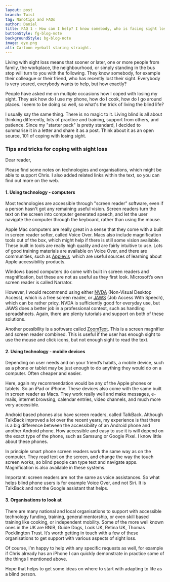 ```yaml
---
layout: post
branch: Twist
tag: Nanotips and FAQs
author: Daniel
title: FAQ 1 - How can I help? I know somebody, who is facing sight loss.
buttonStyle: fg-blog-note
backgroundStyle: bg-blog-note
image: eye.png
alt: Cartoon eyeball staring straight.
---
```


Living with sight loss means that sooner or later, one or more people from family, the workplace, the neighbourhood, or simply standing in the bus stop will turn to you with the following. They know somebody, for example their colleague or their friend, who has recently lost their sight. Everybody is very scared, everybody wants to help, but how exactly? 
<!-- excerpt-end -->

People have asked me on multiple occasions how I coped with losing my sight. They ask how do I use my phone, how do I cook, how do I go around places. I seem to be doing so well, so what's the trick of living the blind life?

I usually say the same thing. There is no magic to it. Living blind is all about thinking differently, lots of practice and training, support from others, and patience. Since my "starter pack" is pretty standard, I decided to summarise it in a letter and share it as a post. Think about it as an open source, 101 of coping with losing sight.

### Tips and tricks for coping with sight loss

Dear reader,

Please find some notes on technologies and organisations, which might be able to support Chris. I also added related links within the text, so you can find out more on the web.

#### 1. Using technology - computers

Most technologies are accessible through "screen reader” software, even if a person hasn't got any remaining useful vision. Screen readers turn the text on the screen into computer generated speech, and let the user navigate the computer through the keyboard, rather than using the mouse.

Apple Mac computers are really great in a sense that they come with a built in screen reader softer, called Voice Over. Macs also include magnification tools out of the box, which might help if there is still some vision available. These built in tools are really high quality and are fairly intuitive to use. Lots of good training materials are available on Voice Over, and there are communities, such as [Applevis](https://www.applevis.com)  which are useful sources of learning about Apple accessibility products.

Windows based computers do come with built in screen readers and magnification, but these are not as useful as they first look. Microsoft’s own screen reader is called Narrator.

However, I would recommend using either [NVDA](https://www.nvaccess.org) (Non-Visual Desktop Access), which is a free screen reader, or [JAWS](https://www.freedomscientific.com/products/software/jaws/) (Job Access With Speech), which can be rather pricy. NVDA is sufficiently good for everyday use, but JAWS does a better job in a professional context, such as handling spreadsheets. Again, there are plenty tutorials and support on both of these solutions.

Another possibility is a software called [ZoomText](https://www.zoomtext.com). This is a screen magnifier and screen reader combined. This is useful if the user has enough sight to use the mouse and click icons, but not enough sight to read the text.

#### 2. Using technology - mobile devices

Depending on user needs and on your friend’s habits, a mobile device, such as a phone or tablet may be just enough to do anything they would do on a computer. Often cheaper and easier.

Here, again my recommendation would be any of the Apple phones or tablets. So an iPad or iPhone. These devices also come with the same built in screen reader as Macs. They work really well and make messages, e-mails, internet browsing, calendar entries, video channels, and much more very accessible.

Android based phones also have screen readers, called TalkBack. Although TalkBack improved a lot over the recent years, my experience is that there is a big difference between the accessibility of an Android phone and another Android phone. How accessible and easy to use it is will depend on the exact type of the phone, such as Samsung or Google Pixel. I know little about these phones.

In principle smart phone screen readers work the same way as on the computer. They read text on the screen, and change the way the touch screen works, so blind people can type text and navigate apps. Magnification is also available in these systems.

Important: screen readers are not the same as voice assistances. So what helps blind phone users is for example Voice Over, and not Siri. It is TalkBack and not the Google assistant that helps.

#### 3. Organisations to look at

There are many national and local organisations to support with accessible technology funding, training, general mentorship, or even skill based training like cooking, or independent mobility. Some of the more well known ones in the UK are RNIB, Guide Dogs, Look UK, Retina UK, Thomas Pocklington Trust. It’s worth getting in touch with a few of these organisations to get support with various aspects of sight loss.

Of course, I’m happy to help with any specific requests as well, for example if Chris already has an iPhone I can quickly demonstrate in practice some of the things I mentioned above.

Hope that helps to get some ideas on where to start with adapting to life as a blind person.